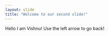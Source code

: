 ```yaml
---
layout: slide
title: "Welcome to our second slide!"
---
```

Hello I am Vishnu!
Use the left arrow to go back!
